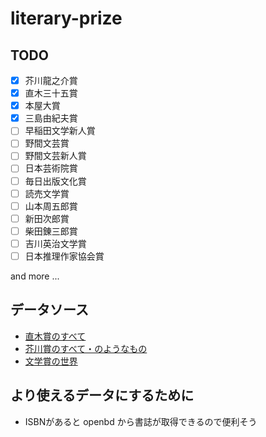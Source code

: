 # literary-prize

## TODO

- [x] 芥川龍之介賞
- [x] 直木三十五賞
- [x] 本屋大賞
- [x] 三島由紀夫賞
- [ ] 早稲田文学新人賞
- [ ] 野間文芸賞
- [ ] 野間文芸新人賞
- [ ] 日本芸術院賞
- [ ] 毎日出版文化賞
- [ ] 読売文学賞
- [ ] 山本周五郎賞
- [ ] 新田次郎賞
- [ ] 柴田錬三郎賞
- [ ] 吉川英治文学賞
- [ ] 日本推理作家協会賞

and more ...  


## データソース
- [直木賞のすべて](http://prizesworld.com/akutagawa/)
- [芥川賞のすべて・のようなもの](http://prizesworld.com/naoki/)
- [文学賞の世界](http://prizesworld.com/prizes/)

## より使えるデータにするために
- ISBNがあると openbd から書誌が取得できるので便利そう
